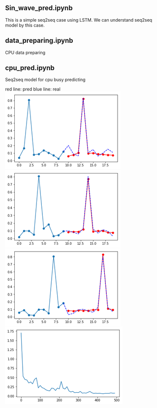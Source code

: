 ## Sin_wave_pred.ipynb
This is a simple seq2seq case using LSTM. We can understand seq2seq model by this case.

## data_preparing.ipynb
CPU data preparing

## cpu_pred.ipynb
Seq2seq model for cpu busy predicting

red line: pred
blue line: real
![png](./imgs/output_19_0.png)
![png](./imgs/output_20_0.png)
![png](./imgs/output_21_0.png)
![png](./imgs/output_22_0.png)
